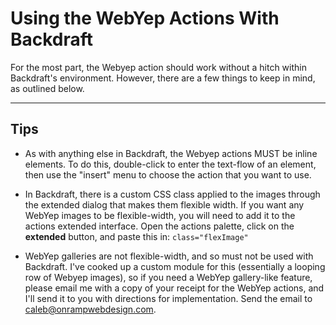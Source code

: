 # Using the WebYep Actions With Backdraft

For the most part, the Webyep action should work without a hitch within Backdraft's environment. However, there are a few things to keep in mind, as outlined below.

----

## Tips

* As with anything else in Backdraft, the Webyep actions MUST be inline elements. To do this, double-click to enter the text-flow of an element, then use the "insert" menu to choose the action that you want to use.

* In Backdraft, there is a custom CSS class applied to the images through the extended dialog that makes them flexible width. If you want any WebYep images to be flexible-width, you will need to add it to the actions extended interface. Open the actions palette, click on the **extended** button, and paste this in: `class="flexImage"`

* WebYep galleries are not flexible-width, and so must not be used with Backdraft. I've cooked up a custom module for this (essentially a looping row of Webyep images), so if you need a WebYep gallery-like feature, please email me with a copy of your receipt for the WebYep actions, and I'll send it to you with directions for implementation. Send the email to <caleb@onrampwebdesign.com>.

